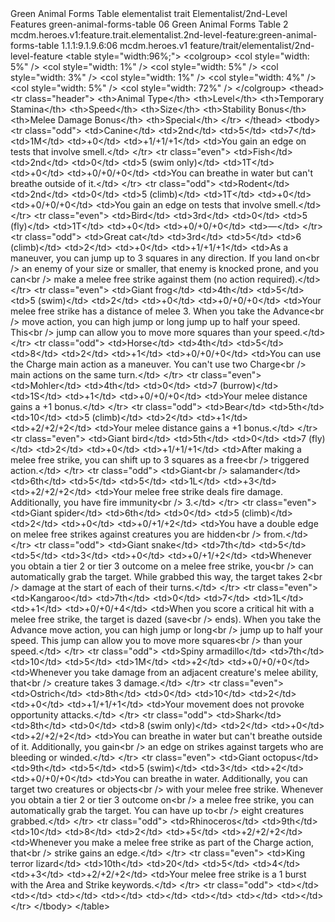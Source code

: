 <ability>
  <name>Green Animal Forms Table</name>
  <metadata>
    <class>elementalist</class>
    <feature_type>trait</feature_type>
    <file_dpath>Elementalist/2nd-Level Features</file_dpath>
    <item_id>green-animal-forms-table</item_id>
    <item_index>06</item_index>
    <item_name>Green Animal Forms Table</item_name>
    <level>2</level>
    <scc>mcdm.heroes.v1:feature.trait.elementalist.2nd-level-feature:green-animal-forms-table</scc>
    <scdc>1.1.1:9.1.9.6:06</scdc>
    <source>mcdm.heroes.v1</source>
    <type>feature/trait/elementalist/2nd-level-feature</type>
  </metadata>
  <effects>
    <effect type="mundane">&lt;table style=&quot;width:96%;&quot;&gt;
&lt;colgroup&gt;
&lt;col style=&quot;width: 5%&quot; /&gt;
&lt;col style=&quot;width: 1%&quot; /&gt;
&lt;col style=&quot;width: 5%&quot; /&gt;
&lt;col style=&quot;width: 3%&quot; /&gt;
&lt;col style=&quot;width: 1%&quot; /&gt;
&lt;col style=&quot;width: 4%&quot; /&gt;
&lt;col style=&quot;width: 5%&quot; /&gt;
&lt;col style=&quot;width: 72%&quot; /&gt;
&lt;/colgroup&gt;
&lt;thead&gt;
&lt;tr class=&quot;header&quot;&gt;
&lt;th&gt;Animal Type&lt;/th&gt;
&lt;th&gt;Level&lt;/th&gt;
&lt;th&gt;Temporary Stamina&lt;/th&gt;
&lt;th&gt;Speed&lt;/th&gt;
&lt;th&gt;Size&lt;/th&gt;
&lt;th&gt;Stability Bonus&lt;/th&gt;
&lt;th&gt;Melee Damage Bonus&lt;/th&gt;
&lt;th&gt;Special&lt;/th&gt;
&lt;/tr&gt;
&lt;/thead&gt;
&lt;tbody&gt;
&lt;tr class=&quot;odd&quot;&gt;
&lt;td&gt;Canine&lt;/td&gt;
&lt;td&gt;2nd&lt;/td&gt;
&lt;td&gt;5&lt;/td&gt;
&lt;td&gt;7&lt;/td&gt;
&lt;td&gt;1M&lt;/td&gt;
&lt;td&gt;+0&lt;/td&gt;
&lt;td&gt;+1/+1/+1&lt;/td&gt;
&lt;td&gt;You gain an edge on tests that involve smell.&lt;/td&gt;
&lt;/tr&gt;
&lt;tr class=&quot;even&quot;&gt;
&lt;td&gt;Fish&lt;/td&gt;
&lt;td&gt;2nd&lt;/td&gt;
&lt;td&gt;0&lt;/td&gt;
&lt;td&gt;5 (swim only)&lt;/td&gt;
&lt;td&gt;1T&lt;/td&gt;
&lt;td&gt;+0&lt;/td&gt;
&lt;td&gt;+0/+0/+0&lt;/td&gt;
&lt;td&gt;You can breathe in water but can&apos;t breathe outside of it.&lt;/td&gt;
&lt;/tr&gt;
&lt;tr class=&quot;odd&quot;&gt;
&lt;td&gt;Rodent&lt;/td&gt;
&lt;td&gt;2nd&lt;/td&gt;
&lt;td&gt;0&lt;/td&gt;
&lt;td&gt;5 (climb)&lt;/td&gt;
&lt;td&gt;1T&lt;/td&gt;
&lt;td&gt;+0&lt;/td&gt;
&lt;td&gt;+0/+0/+0&lt;/td&gt;
&lt;td&gt;You gain an edge on tests that involve smell.&lt;/td&gt;
&lt;/tr&gt;
&lt;tr class=&quot;even&quot;&gt;
&lt;td&gt;Bird&lt;/td&gt;
&lt;td&gt;3rd&lt;/td&gt;
&lt;td&gt;0&lt;/td&gt;
&lt;td&gt;5 (fly)&lt;/td&gt;
&lt;td&gt;1T&lt;/td&gt;
&lt;td&gt;+0&lt;/td&gt;
&lt;td&gt;+0/+0/+0&lt;/td&gt;
&lt;td&gt;—&lt;/td&gt;
&lt;/tr&gt;
&lt;tr class=&quot;odd&quot;&gt;
&lt;td&gt;Great cat&lt;/td&gt;
&lt;td&gt;3rd&lt;/td&gt;
&lt;td&gt;5&lt;/td&gt;
&lt;td&gt;6 (climb)&lt;/td&gt;
&lt;td&gt;2&lt;/td&gt;
&lt;td&gt;+0&lt;/td&gt;
&lt;td&gt;+1/+1/+1&lt;/td&gt;
&lt;td&gt;As a maneuver, you can jump up to 3 squares in any direction. If you land on&lt;br /&gt;
an enemy of your size or smaller, that enemy is knocked prone, and you can&lt;br /&gt;
make a melee free strike against them (no action required).&lt;/td&gt;
&lt;/tr&gt;
&lt;tr class=&quot;even&quot;&gt;
&lt;td&gt;Giant frog&lt;/td&gt;
&lt;td&gt;4th&lt;/td&gt;
&lt;td&gt;5&lt;/td&gt;
&lt;td&gt;5 (swim)&lt;/td&gt;
&lt;td&gt;2&lt;/td&gt;
&lt;td&gt;+0&lt;/td&gt;
&lt;td&gt;+0/+0/+0&lt;/td&gt;
&lt;td&gt;Your melee free strike has a distance of melee 3. When you take the Advance&lt;br /&gt;
move action, you can high jump or long jump up to half your speed. This&lt;br /&gt;
jump can allow you to move more squares than your speed.&lt;/td&gt;
&lt;/tr&gt;
&lt;tr class=&quot;odd&quot;&gt;
&lt;td&gt;Horse&lt;/td&gt;
&lt;td&gt;4th&lt;/td&gt;
&lt;td&gt;5&lt;/td&gt;
&lt;td&gt;8&lt;/td&gt;
&lt;td&gt;2&lt;/td&gt;
&lt;td&gt;+1&lt;/td&gt;
&lt;td&gt;+0/+0/+0&lt;/td&gt;
&lt;td&gt;You can use the Charge main action as a maneuver. You can&apos;t use two Charge&lt;br /&gt;
main actions on the same turn.&lt;/td&gt;
&lt;/tr&gt;
&lt;tr class=&quot;even&quot;&gt;
&lt;td&gt;Mohler&lt;/td&gt;
&lt;td&gt;4th&lt;/td&gt;
&lt;td&gt;0&lt;/td&gt;
&lt;td&gt;7 (burrow)&lt;/td&gt;
&lt;td&gt;1S&lt;/td&gt;
&lt;td&gt;+1&lt;/td&gt;
&lt;td&gt;+0/+0/+0&lt;/td&gt;
&lt;td&gt;Your melee distance gains a +1 bonus.&lt;/td&gt;
&lt;/tr&gt;
&lt;tr class=&quot;odd&quot;&gt;
&lt;td&gt;Bear&lt;/td&gt;
&lt;td&gt;5th&lt;/td&gt;
&lt;td&gt;10&lt;/td&gt;
&lt;td&gt;5 (climb)&lt;/td&gt;
&lt;td&gt;2&lt;/td&gt;
&lt;td&gt;+1&lt;/td&gt;
&lt;td&gt;+2/+2/+2&lt;/td&gt;
&lt;td&gt;Your melee distance gains a +1 bonus.&lt;/td&gt;
&lt;/tr&gt;
&lt;tr class=&quot;even&quot;&gt;
&lt;td&gt;Giant bird&lt;/td&gt;
&lt;td&gt;5th&lt;/td&gt;
&lt;td&gt;0&lt;/td&gt;
&lt;td&gt;7 (fly)&lt;/td&gt;
&lt;td&gt;2&lt;/td&gt;
&lt;td&gt;+0&lt;/td&gt;
&lt;td&gt;+1/+1/+1&lt;/td&gt;
&lt;td&gt;After making a melee free strike, you can shift up to 3 squares as a free&lt;br /&gt;
triggered action.&lt;/td&gt;
&lt;/tr&gt;
&lt;tr class=&quot;odd&quot;&gt;
&lt;td&gt;Giant&lt;br /&gt;
salamander&lt;/td&gt;
&lt;td&gt;6th&lt;/td&gt;
&lt;td&gt;5&lt;/td&gt;
&lt;td&gt;5&lt;/td&gt;
&lt;td&gt;1L&lt;/td&gt;
&lt;td&gt;+3&lt;/td&gt;
&lt;td&gt;+2/+2/+2&lt;/td&gt;
&lt;td&gt;Your melee free strike deals fire damage. Additionally, you have fire immunity&lt;br /&gt;
3.&lt;/td&gt;
&lt;/tr&gt;
&lt;tr class=&quot;even&quot;&gt;
&lt;td&gt;Giant spider&lt;/td&gt;
&lt;td&gt;6th&lt;/td&gt;
&lt;td&gt;0&lt;/td&gt;
&lt;td&gt;5 (climb)&lt;/td&gt;
&lt;td&gt;2&lt;/td&gt;
&lt;td&gt;+0&lt;/td&gt;
&lt;td&gt;+0/+1/+2&lt;/td&gt;
&lt;td&gt;You have a double edge on melee free strikes against creatures you are hidden&lt;br /&gt;
from.&lt;/td&gt;
&lt;/tr&gt;
&lt;tr class=&quot;odd&quot;&gt;
&lt;td&gt;Giant snake&lt;/td&gt;
&lt;td&gt;7th&lt;/td&gt;
&lt;td&gt;5&lt;/td&gt;
&lt;td&gt;5&lt;/td&gt;
&lt;td&gt;3&lt;/td&gt;
&lt;td&gt;+0&lt;/td&gt;
&lt;td&gt;+0/+1/+2&lt;/td&gt;
&lt;td&gt;Whenever you obtain a tier 2 or tier 3 outcome on a melee free strike, you&lt;br /&gt;
can automatically grab the target. While grabbed this way, the target takes 2&lt;br /&gt;
damage at the start of each of their turns.&lt;/td&gt;
&lt;/tr&gt;
&lt;tr class=&quot;even&quot;&gt;
&lt;td&gt;Kangaroo&lt;/td&gt;
&lt;td&gt;7th&lt;/td&gt;
&lt;td&gt;0&lt;/td&gt;
&lt;td&gt;7&lt;/td&gt;
&lt;td&gt;1L&lt;/td&gt;
&lt;td&gt;+1&lt;/td&gt;
&lt;td&gt;+0/+0/+4&lt;/td&gt;
&lt;td&gt;When you score a critical hit with a melee free strike, the target is dazed (save&lt;br /&gt;
ends). When you take the Advance move action, you can high jump or long&lt;br /&gt;
jump up to half your speed. This jump can allow you to move more squares&lt;br /&gt;
than your speed.&lt;/td&gt;
&lt;/tr&gt;
&lt;tr class=&quot;odd&quot;&gt;
&lt;td&gt;Spiny armadillo&lt;/td&gt;
&lt;td&gt;7th&lt;/td&gt;
&lt;td&gt;10&lt;/td&gt;
&lt;td&gt;5&lt;/td&gt;
&lt;td&gt;1M&lt;/td&gt;
&lt;td&gt;+2&lt;/td&gt;
&lt;td&gt;+0/+0/+0&lt;/td&gt;
&lt;td&gt;Whenever you take damage from an adjacent creature&apos;s melee ability, that&lt;br /&gt;
creature takes 3 damage.&lt;/td&gt;
&lt;/tr&gt;
&lt;tr class=&quot;even&quot;&gt;
&lt;td&gt;Ostrich&lt;/td&gt;
&lt;td&gt;8th&lt;/td&gt;
&lt;td&gt;0&lt;/td&gt;
&lt;td&gt;10&lt;/td&gt;
&lt;td&gt;2&lt;/td&gt;
&lt;td&gt;+0&lt;/td&gt;
&lt;td&gt;+1/+1/+1&lt;/td&gt;
&lt;td&gt;Your movement does not provoke opportunity attacks.&lt;/td&gt;
&lt;/tr&gt;
&lt;tr class=&quot;odd&quot;&gt;
&lt;td&gt;Shark&lt;/td&gt;
&lt;td&gt;8th&lt;/td&gt;
&lt;td&gt;0&lt;/td&gt;
&lt;td&gt;8 (swim only)&lt;/td&gt;
&lt;td&gt;2&lt;/td&gt;
&lt;td&gt;+0&lt;/td&gt;
&lt;td&gt;+2/+2/+2&lt;/td&gt;
&lt;td&gt;You can breathe in water but can&apos;t breathe outside of it. Additionally, you gain&lt;br /&gt;
an edge on strikes against targets who are bleeding or winded.&lt;/td&gt;
&lt;/tr&gt;
&lt;tr class=&quot;even&quot;&gt;
&lt;td&gt;Giant octopus&lt;/td&gt;
&lt;td&gt;9th&lt;/td&gt;
&lt;td&gt;5&lt;/td&gt;
&lt;td&gt;5 (swim)&lt;/td&gt;
&lt;td&gt;3&lt;/td&gt;
&lt;td&gt;+2&lt;/td&gt;
&lt;td&gt;+0/+0/+0&lt;/td&gt;
&lt;td&gt;You can breathe in water. Additionally, you can target two creatures or objects&lt;br /&gt;
with your melee free strike. Whenever you obtain a tier 2 or tier 3 outcome on&lt;br /&gt;
a melee free strike, you can automatically grab the target. You can have up to&lt;br /&gt;
eight creatures grabbed.&lt;/td&gt;
&lt;/tr&gt;
&lt;tr class=&quot;odd&quot;&gt;
&lt;td&gt;Rhinoceros&lt;/td&gt;
&lt;td&gt;9th&lt;/td&gt;
&lt;td&gt;10&lt;/td&gt;
&lt;td&gt;8&lt;/td&gt;
&lt;td&gt;2&lt;/td&gt;
&lt;td&gt;+5&lt;/td&gt;
&lt;td&gt;+2/+2/+2&lt;/td&gt;
&lt;td&gt;Whenever you make a melee free strike as part of the Charge action, that&lt;br /&gt;
strike gains an edge.&lt;/td&gt;
&lt;/tr&gt;
&lt;tr class=&quot;even&quot;&gt;
&lt;td&gt;King terror lizard&lt;/td&gt;
&lt;td&gt;10th&lt;/td&gt;
&lt;td&gt;20&lt;/td&gt;
&lt;td&gt;5&lt;/td&gt;
&lt;td&gt;4&lt;/td&gt;
&lt;td&gt;+3&lt;/td&gt;
&lt;td&gt;+2/+2/+2&lt;/td&gt;
&lt;td&gt;Your melee free strike is a 1 burst with the Area and Strike keywords.&lt;/td&gt;
&lt;/tr&gt;
&lt;tr class=&quot;odd&quot;&gt;
&lt;td&gt;&lt;/td&gt;
&lt;td&gt;&lt;/td&gt;
&lt;td&gt;&lt;/td&gt;
&lt;td&gt;&lt;/td&gt;
&lt;td&gt;&lt;/td&gt;
&lt;td&gt;&lt;/td&gt;
&lt;td&gt;&lt;/td&gt;
&lt;td&gt;&lt;/td&gt;
&lt;/tr&gt;
&lt;/tbody&gt;
&lt;/table&gt;</effect>
  </effects>
</ability>
